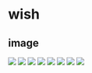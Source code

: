 # wish

## image

![](./res/20230111_090753.jpg)
![](./res/20230111_090808.jpg)
![](./res/20230111_090824.jpg)
![](./res/20230111_090840.jpg)
![](./res/20230111_090855.jpg)
![](./res/20230111_090907.jpg)
![](./res/20230111_090920.jpg)
![](./res/20230111_090935.jpg)
